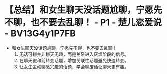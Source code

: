 # 【总结】和女生聊天没话题尬聊，宁愿先不聊，也不要去乱聊！ - P1 - 楚儿恋爱说 - BV13G4y1P7FB

-   和女生聊天没话题尬聊，宁愿先不聊，也不要去乱聊！
    1.  无话可聊并非聊天无趣，而是关系进入厌烦阶段的信号。
    2.  在聊天饱和前转变话题，增加关联性话题避免快速转变。
    3.  让女生主动聊感兴趣的话题，学会聊废话让聊天更有趣。